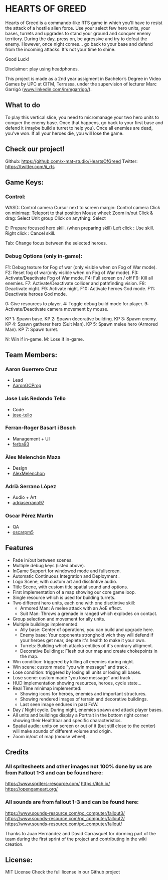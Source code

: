﻿# HEARTS OF GREED

Hearts of Greed is a commando-like RTS game in which you'll have to resist the attack of a hostile alien force. Use your select few hero units, your bases, turrets and upgrades to stand your ground and conquer enemy territory. 
During the day, press on, be agressive and try to defeat the enemy. However, once night comes... go back to your base and defend from the incoming attacks. It's not your time to shine.

Good Luck!

Disclaimer: play using headphones.

This project is made as a 2nd year assigment in Bachelor’s Degree in Video Games by UPC at CITM, Terrassa, under the supervision of lecturer Marc Garrigó (www.linkedin.com/in/mgarrigo/).


## What to do
To play this vertical slice, you need to micromanage your two hero units to conquer the enemy base. Once that happens, go back to your first base and defend it (maybe build a turret to help you). Once all enemies are dead, you've won.
If all your heroes die, you will lose the game.


## Check our project!
Github:		https://github.com/x-mat-studio/HeartsOfGreed
Twitter:	https://twitter.com/ii_rts 


## Game Keys:

### Control:

WASD:			      	Control camera
Cursor next to screen margin: 	Control camera
Click on minimap:		Teleport to that position
Mouse wheel:			Zoom in/out
Click & drag:			Select Unit group
Click on anything:		Select

E: 				Prepare focused hero skill.
(when preparing skill)
Left click : 			Use skill.
Right click : 			Cancel skill.

Tab: Change focus between the selected heroes.

### Debug Options (only in-game):

F1: Debug texture for Fog of war (only visible when on Fog of War mode).
F2: Reset fog of war(only visible when on Fog of War mode).
F3: Activate/Deactivate Fog of War mode.
F4: Full screen on / off
F6: Kill all enemies.
F7: Activate/Deactivate collider and pathfinding vision.
F8: Deactivate night.
F9: Activate night.
F10: Activate heroes God mode.
F11: Deactivate heroes God mode.

0: Give resources to player.
4: Toggle debug build mode for player.
9: Activate/Deactivate camera movement by mouse.

KP 1: Spawn base.
KP 2: Spawn decorative building.
KP 3: Spawn enemy.
KP 4: Spawn gatherer hero (Suit Man).
KP 5: Spawn melee hero (Armored Man).
KP 7: Spawn turret.

N: Win if in-game.
M: Lose if in-game.


## Team Members:

### Aaron Guerrero Cruz
* Lead
* [AaronGCProg](https://github.com/AaronGCProg)


### Jose Luís Redondo Tello
* Code
* [jose-tello](https://github.com/jose-tello)


### Ferran-Roger Basart i Bosch
* Management + UI
* [ferba93](https://github.com/ferba93)


### Àlex Melenchón Maza
* Design
* [AlexMelenchon](https://github.com/AlexMelenchon)


### Adrià Serrano López
* Audio + Art
* [adriaserrano97](https://github.com/adriaserrano97)


### Oscar Pérez Martín
* QA
* [oscarpm5](https://github.com/oscarpm5)

 
## Features

* Fade in/out between scenes.
* Multiple debug keys (listed above).
* InGame Support for windowed mode and fullscreen.
* Automatic Continuous Integration and Deployment .
* Logo Scene, with custom art and disctintive audio.
* Title Scene, with custom title spatial sound and options.
* First implementation of a map showing our core game loop.
* Single resource which is used for building turrets.
* Two different hero units, each one with one disctintive skill:
	- Armored Man: A melee attack with an AoE effect.
	- Suit Man: Throws a grenade in ranged which explodes on contact.
* Group selection and movement for ally units.
* Multiple buildings implemented:
	- Ally base: Center of operations, you can build and upgrade here.
	- Enemy base: Your opponents stronghold wich they will defend if your heroes get near, deplete it's health to make it your own.
	- Turrets: Building which attacks entities of it's contrary alligment.
	- Decorative Buildings: Flesh out our map and create chokepoints in the map.
* Win condition: triggered by killing all enemies during night.
* Win scene: custom made "you win message" and track  .
* Lose condition: triggered by losing all units or losing all bases.
* Lose scene: custom made "you lose message" and track  .
* HUD implementation showing resources, heroes, cycle state...
* Real Time minimap implemented: 
	- Showing icons for heroes, enemies and important structures.
 	- Showing rendered images of terrain and decorative buildings.
	- Last seen image endures in past FoW.
* Day / Night cycle. During night, enemies spawn and attack player bases.
* All units and buildings display a Portrait in the bottom right corner showing their Healthbar and specific characteristics.
* Spatial audio: units on screen or out of it (but still close to the center) will make sounds of different volume and origin.
* Zoom in/out of map (mouse wheel).


## Credits

### All spritesheets and other images not 100% done by us are from Fallout 1-3 and can be found here:
https://www.spriters-resource.com/
https://itch.io/
https://opengameart.org/

### All sounds are from fallout 1-3 and can be found here:
https://www.sounds-resource.com/pc_computer/fallout3/
https://www.sounds-resource.com/pc_computer/fallout2/
https://www.sounds-resource.com/pc_computer/fallout/

Thanks to Juan Hernández and David Carrasquet for dorming part of the team during the first sprint of the project and contributing in the wiki creation.
	

## License:
MIT License
Check the full license in our Github project
